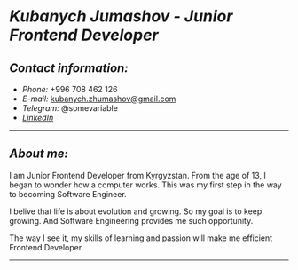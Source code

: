 # ***Kubanych Jumashov*** *- Junior Frontend Developer*

## *Contact information:*

- *Phone:* +996 708 462 126
- *E-mail:* <kubanych.zhumashov@gmail.com>
- *Telegram:* @somevariable
- *[LinkedIn](https://www.linkedin.com/in/zhumashov/?locale=en_US)*

---

## *About me:*

I am Junior Frontend Developer from Kyrgyzstan. From the age of 13, I began to wonder how a computer works. This was my first step in the way to becoming Software Engineer.

I belive that life is about evolution and growing. So my goal is to keep growing. And Software Engineering provides me such opportunity.

The way I see it, my skills of learning and passion will make me efficient Frontend Developer.

---